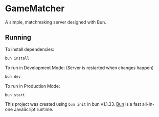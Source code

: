 # GameMatcher

A simple, matchmaking server designed with Bun.

## Running

To install dependencies:

```bash
bun install
```

To run in Development Mode: (Server is restarted when changes happen)

```bash
bun dev
```

To run in Production Mode:

```bash
bun start
```

This project was created using `bun init` in bun v1.1.33. [Bun](https://bun.sh) is a fast all-in-one JavaScript runtime.
